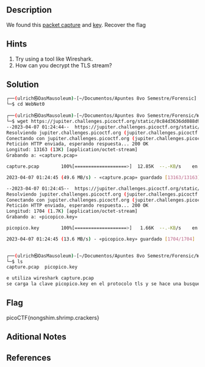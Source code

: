 ## Description
We found this [packet capture](https://jupiter.challenges.picoctf.org/static/0c84d3636dd088d9fe4efd5d0d869a06/capture.pcap) and [key](https://jupiter.challenges.picoctf.org/static/0c84d3636dd088d9fe4efd5d0d869a06/picopico.key). Recover the flag

## Hints
1. Try using a tool like Wireshark.
2. How can you decrypt the TLS stream?

## Solution


```bash
┌──(ulrich㉿DasMausoleum)-[~/Documentos/Apuntes 8vo Semestre/Forensic]
└─$ cd WebNet0
                                                                                
┌──(ulrich㉿DasMausoleum)-[~/Documentos/Apuntes 8vo Semestre/Forensic/WebNet0]
└─$ wget https://jupiter.challenges.picoctf.org/static/0c84d3636dd088d9fe4efd5d0d869a06/capture.pcap && wget https://jupiter.challenges.picoctf.org/static/0c84d3636dd088d9fe4efd5d0d869a06/picopico.key
--2023-04-07 01:24:44--  https://jupiter.challenges.picoctf.org/static/0c84d3636dd088d9fe4efd5d0d869a06/capture.pcap
Resolviendo jupiter.challenges.picoctf.org (jupiter.challenges.picoctf.org)... 3.131.60.8
Conectando con jupiter.challenges.picoctf.org (jupiter.challenges.picoctf.org)[3.131.60.8]:443... conectado.
Petición HTTP enviada, esperando respuesta... 200 OK
Longitud: 13163 (13K) [application/octet-stream]
Grabando a: «capture.pcap»

capture.pcap        100%[===================>]  12.85K  --.-KB/s    en 0s      

2023-04-07 01:24:45 (49.6 MB/s) - «capture.pcap» guardado [13163/13163]

--2023-04-07 01:24:45--  https://jupiter.challenges.picoctf.org/static/0c84d3636dd088d9fe4efd5d0d869a06/picopico.key
Resolviendo jupiter.challenges.picoctf.org (jupiter.challenges.picoctf.org)... 3.131.60.8
Conectando con jupiter.challenges.picoctf.org (jupiter.challenges.picoctf.org)[3.131.60.8]:443... conectado.
Petición HTTP enviada, esperando respuesta... 200 OK
Longitud: 1704 (1.7K) [application/octet-stream]
Grabando a: «picopico.key»

picopico.key        100%[===================>]   1.66K  --.-KB/s    en 0s      

2023-04-07 01:24:45 (13.6 MB/s) - «picopico.key» guardado [1704/1704]

                                                                                
┌──(ulrich㉿DasMausoleum)-[~/Documentos/Apuntes 8vo Semestre/Forensic/WebNet0]
└─$ ls
capture.pcap  picopico.key

e utiliza wireshark capture.pcap
se carga la clave picopico.key en el protocolo tls y se hace una busqueda de strings dentro de los paquetes capturados y ya desencriptados.

```

## Flag
picoCTF{nongshim.shrimp.crackers}

## Aditional Notes

## References
